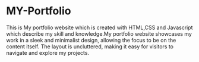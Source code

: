 # MY-Portfolio
This is My portfolio website which is created with HTML,CSS and Javascript which describe my skill and knowledge.My portfolio website showcases my work in a sleek and minimalist design, allowing the focus to be on the content itself. The layout is uncluttered, making it easy for visitors to navigate and explore my projects.
